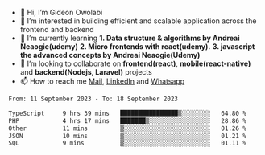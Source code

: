 - 👋 Hi, I’m Gideon Owolabi
- 👀 I’m interested in building efficient and scalable application across the frontend and backend
- 🌱 I’m currently learning <b>1. Data structure & algorithms by Andreai Neaogie(udemy)</b> <b>2. Micro frontends with react(udemy).</b>  <b>3. javascript the advanced concepts by Andreai Neaogie(Udemy)</b>
- 💞️ I’m looking to collaborate on <b>frontend(react)</b>, <b>mobile(react-native)</b> and <b>backend(Nodejs, Laravel)</b> projects
- 📫 How to reach me <a href="mailto:gideoniyin2021@gmail.com">Mail</a>, <a href="https://www.linkedin.com/in/gideon-owolabi-9b667a232/">LinkedIn</a> and <a href="https://wa.me/2348055377085">Whatsapp</a>

<!---
gude1/gude1 is a ✨ special ✨ repository because its `README.md` (this file) appears on your GitHub profile.
You can click the Preview link to take a look at your changes.
--->

<!--START_SECTION:waka-->

```txt
From: 11 September 2023 - To: 18 September 2023

TypeScript     9 hrs 39 mins   ████████████████▒░░░░░░░░   64.80 %
PHP            4 hrs 17 mins   ███████▒░░░░░░░░░░░░░░░░░   28.86 %
Other          11 mins         ▒░░░░░░░░░░░░░░░░░░░░░░░░   01.26 %
JSON           10 mins         ▒░░░░░░░░░░░░░░░░░░░░░░░░   01.21 %
SQL            9 mins          ▒░░░░░░░░░░░░░░░░░░░░░░░░   01.11 %
```

<!--END_SECTION:waka-->
